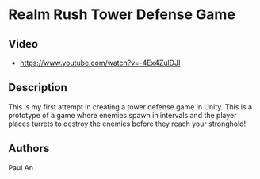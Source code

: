 # Realm Rush Tower Defense Game

## Video
- https://www.youtube.com/watch?v=-4Ex4ZulDJI

## Description

This is my first attempt in creating a tower defense game in Unity. This is a prototype of a game where enemies spawn in intervals and the player places turrets to destroy the enemies before they reach your stronghold!

## Authors

Paul An
